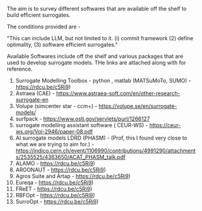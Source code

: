 The aim is to survey different softwares that are available off the shelf to build efficient surrogates.

The conditions provided are -

"This can include LLM, but not limited to it. (i) commit framework (2) define optimality, (3) software efficient surrogates."

Available Softwares include off the shelf and various packages that are used to develop surrogate models. THe links are attached along with for reference.

1. Surrogate Modelling Toolbox - python , matlab (MATSuMoTo, SUMO) - https://rdcu.be/c5Ri9)
2. Astraea (CAE) - https://www.astraea-soft.com/en/other-research-surrogate-en
3. Volupe (simcenter star - ccm+) - https://volupe.se/en/surrogate-models/
4. surfpack - https://www.osti.gov/servlets/purl/1266127
5. surrogate modelling assistant software ( CEUR-WS) - https://ceur-ws.org/Vol-2946/paper-08.pdf
6. AI surrogate models LDRD (PHASM) - (Prof, this I found very close to what we are trying to aim for.) - https://indico.cern.ch/event/1106990/contributions/4991290/attachments/2535525/4363650/ACAT_PHASM_talk.pdf
7. ALAMO - https://rdcu.be/c5Ri9)
8. ARGONAUT - https://rdcu.be/c5Ri9)
9. Agros Suite and Ārtap - https://rdcu.be/c5Ri9)
10. Eureqa - https://rdcu.be/c5Ri9)
11. FReET - https://rdcu.be/c5Ri9)
12. RBFOpt - https://rdcu.be/c5Ri9)
13. SurroOpt - https://rdcu.be/c5Ri9)
